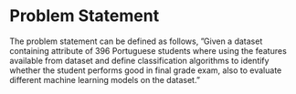 # Problem Statement
The problem statement can be defined as follows, ”Given a dataset 
containing attribute of 396 Portuguese students where using the features available 
from dataset and define classification algorithms to identify whether the student 
performs good in final grade exam, also to evaluate different machine learning 
models on the dataset.”
